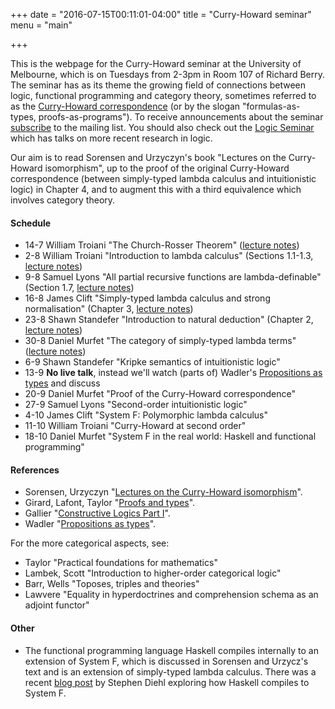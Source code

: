 +++
date = "2016-07-15T00:11:01-04:00"
title = "Curry-Howard seminar"
menu = "main"

+++

This is the webpage for the Curry-Howard seminar at the University of Melbourne, which is on Tuesdays from 2-3pm in Room 107 of Richard Berry. The seminar has as its theme the growing field of connections between logic, functional programming and category theory, sometimes referred to as the [Curry-Howard correspondence](https://en.wikipedia.org/wiki/Curry%E2%80%93Howard_correspondence) (or by the slogan "formulas-as-types, proofs-as-programs"). To receive announcements about the seminar [subscribe](http://www.tinyletter.com/dmurfet) to the mailing list. You should also check out the [Logic Seminar](http://blogs.unimelb.edu.au/logic/logic-seminar/) which has talks on more recent research in logic.

Our aim is to read Sorensen and Urzyczyn's book "Lectures on the Curry-Howard isomorphism", up to the proof of the original Curry-Howard correspondence (between simply-typed lambda calculus and intuitionistic logic) in Chapter 4, and to augment this with a third equivalence which involves category theory.
  
#### Schedule

  * 14-7 William Troiani "The Church-Rosser Theorem" ([lecture notes](http://therisingsea.org/notes/talk-will-churchrosser.pdf))
  * 2-8 William Troiani "Introduction to lambda calculus" (Sections 1.1-1.3, [lecture notes](http://therisingsea.org/notes/talk-will-lambda.pdf))
  * 9-8 Samuel Lyons "All partial recursive functions are lambda-definable" (Section 1.7, [lecture notes](http://therisingsea.org/notes/talk-sam-definable.pdf))
  * 16-8 James Clift "Simply-typed lambda calculus and strong normalisation" (Chapter 3, [lecture notes](http://therisingsea.org/notes/talk-james-simplytyped.pdf))
  * 23-8 Shawn Standefer "Introduction to natural deduction" (Chapter 2, [lecture notes](http://therisingsea.org/notes/talk-shawn-introintuit.pdf))
  * 30-8 Daniel Murfet "The category of simply-typed lambda terms" ([lecture notes](http://therisingsea.org/notes/talk-catsimplytyped.pdf))
  * 6-9 Shawn Standefer "Kripke semantics of intuitionistic logic"
  * 13-9 **No live talk**, instead we'll watch (parts of) Wadler's [Propositions as types](https://www.youtube.com/watch?v=IOiZatlZtGU) and discuss
  * 20-9 Daniel Murfet "Proof of the Curry-Howard correspondence"
  * 27-9 Samuel Lyons "Second-order intuitionistic logic"
  * 4-10 James Clift "System F: Polymorphic lambda calculus" 
  * 11-10 William Troiani "Curry-Howard at second order"
  * 18-10 Daniel Murfet "System F in the real world: Haskell and functional programming"
  
#### References

  * Sorensen, Urzyczyn "[Lectures on the Curry-Howard isomorphism](http://bookzz.org/s/?q=Lectures+on+the+Curry-Howard+Isomorphism&yearFrom=&yearTo=&language=&extension=&t=0)".
  * Girard, Lafont, Taylor "[Proofs and types](http://www.paultaylor.eu/stable/prot.pdf)".
  * Gallier "[Constructive Logics Part I](https://ai2-s2-pdfs.s3.amazonaws.com/55ec/dffd387d44e3d939a8a7dacf7c655a84a793.pdf)".
  * Wadler "[Propositions as types](http://homepages.inf.ed.ac.uk/wadler/papers/propositions-as-types/propositions-as-types.pdf)".
  
For the more categorical aspects, see:

  * Taylor "Practical foundations for mathematics"
  * Lambek, Scott "Introduction to higher-order categorical logic"
  * Barr, Wells "Toposes, triples and theories"
  * Lawvere "Equality in hyperdoctrines and comprehension schema as an adjoint functor"

#### Other

  * The functional programming language Haskell compiles internally to an extension of System F, which is discussed in Sorensen and Urzycz's text and is an extension of simply-typed lambda calculus. There was a recent [blog post](http://www.stephendiehl.com/posts/ghc_03.html) by Stephen Diehl exploring how Haskell compiles to System F.
